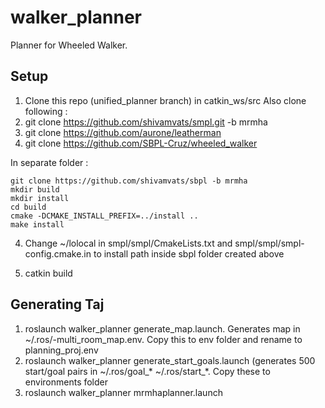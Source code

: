 # walker_planner
Planner for Wheeled Walker.

Setup
------

1. Clone this repo (unified_planner branch) in catkin_ws/src
Also clone following :
2. git clone https://github.com/shivamvats/smpl.git -b mrmha
3. git clone https://github.com/aurone/leatherman
4. git clone https://github.com/SBPL-Cruz/wheeled_walker

In separate folder :
```
git clone https://github.com/shivamvats/sbpl -b mrmha
mkdir build
mkdir install
cd build
cmake -DCMAKE_INSTALL_PREFIX=../install ..
make install
```

4. Change ~/lolocal in smpl/smpl/CmakeLists.txt and smpl/smpl/smpl-config.cmake.in to install path inside sbpl folder created above

5. catkin build


Generating Taj
--------------

1. roslaunch walker_planner generate_map.launch. Generates map in ~/.ros/-multi_room_map.env. Copy this to env folder and rename to planning_proj.env
2. roslaunch walker_planner generate_start_goals.launch (generates 500 start/goal pairs in ~/.ros/goal_* ~/.ros/start_*. Copy these to environments folder
2. roslaunch walker_planner mrmhaplanner.launch
